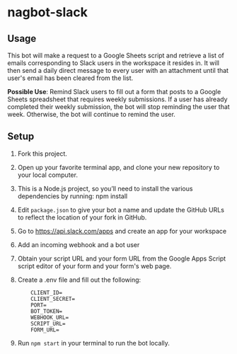 # nagbot-slack

## Usage
This bot will make a request to a Google Sheets script and retrieve a list of emails corresponding to Slack users in the workspace it resides in. It will then send a daily direct message to every user with an attachment until that user's email has been cleared from the list.

**Possible Use**: Remind Slack users to fill out a form that posts to a Google Sheets spreadsheet that requires weekly submissions. If a user has already completed their weekly submission, the bot will stop reminding the user that week. Otherwise, the bot will continue to remind the user.

## Setup
1. Fork this project.
2. Open up your favorite terminal app, and clone your new repository to your local computer.
3. This is a Node.js project, so you’ll need to install the various dependencies by running:
    npm install
4. Edit `package.json` to give your bot a name and update the GitHub URLs to reflect the location of your fork in GitHub.
5. Go to https://api.slack.com/apps and create an app for your workspace
6. Add an incoming webhook and a bot user
7. Obtain your script URL and your form URL from the Google Apps Script script editor of your form and your form's web page.
7. Create a .env file and fill out the following:

    ```text
		CLIENT_ID=
		CLIENT_SECRET=
		PORT=
		BOT_TOKEN=
		WEBHOOK_URL=
		SCRIPT_URL=
		FORM_URL=
    ```

8. Run `npm start` in your terminal to run the bot locally.
